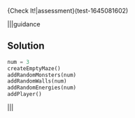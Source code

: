 
{Check It!|assessment}(test-1645081602)

|||guidance
## Solution

```python
num = 3
createEmptyMaze()
addRandomMonsters(num)
addRandomWalls(num)
addRandomEnergies(num)
addPlayer()
```

|||
